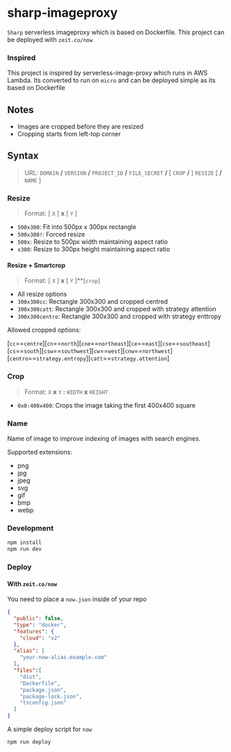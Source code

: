 # sharp-imageproxy
`Sharp` serverless imageproxy which is based on Dockerfile. This project can be deployed with `zeit.co/now`

### Inspired
This project is inspired by serverless-image-proxy which runs in AWS Lambda. Its converted to run on `micro` and can be deployed simple as its based on Dockerfile

## Notes

* Images are cropped before they are resized
* Cropping starts from left-top corner

## Syntax

> URL: `DOMAIN` **/** `VERSION` **/** `PROJECT_ID` **/** `FILE_SECRET` **/** [ `CROP` **/** ] `RESIZE` [  **/** `NAME` ]

### Resize

> Format: [ `X` ] **x** [ `Y` ]

* `500x300`: Fit into 500px x 300px rectangle
* `500x300!`: Forced resize
* `500x`: Resize to 500px width maintaining aspect ratio
* `x300`: Resize to 300px height maintaining aspect ratio

#### Resize + Smartcrop

> Format: [ `X` ] **x** [ `Y` ]**[`crop`]

* All resize options
* `300x300cc`: Rectangle 300x300 and cropped centred
* `300x300catt`: Rectangle 300x300 and cropped with strategy attention
* `300x300centro`: Rectangle 300x300 and cropped with strategy enttropy

Allowed cropped options:

[`cc`==`centre`][`cn`==`north`][`cne`==`northeast`][`ce`==`east`][`cse`==`southeast`][`cs`==`south`][`csw`==`southwest`][`cw`==`west`][`cnw`==`northwest`][`centro`==`strategy.entropy`][`catt`==`strategy.attention`]

	
### Crop

> Format: `X` **x** `Y` **:** `WIDTH` **x** `HEIGHT`

* `0x0:400x400`: Crops the image taking the first 400x400 square

### Name

Name of image to improve indexing of images with search engines. 

Supported extensions: 

* png
* jpg
* jpeg
* svg
* gif
* bmp
* webp

### Development

```sh
npm install
npm run dev
```

### Deploy

#### With `zeit.co/now`
You need to place a `now.json` inside of your repo
```json
{
  "public": false,
  "type": "docker",
  "features": {
    "cloud": "v2"
  },
  "alias": [
    "your-now-alias.example.com"
  ],
  "files":[
    "dist",
    "Dockerfile",
    "package.json",
    "package-lock.json",
    "tsconfig.json"
  ]
}
```
A simple deploy script for `now`
```bash
npm run deploy
```
